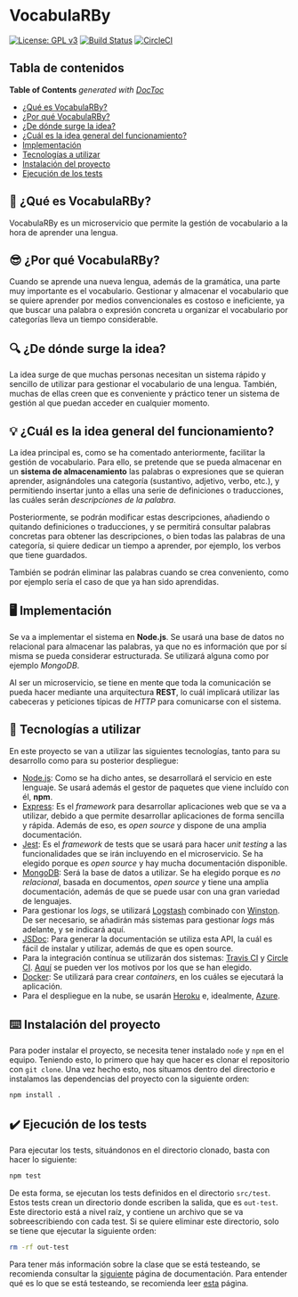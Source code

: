 # VocabulaRBy

[![License: GPL v3](https://img.shields.io/badge/License-GPLv3-blue.svg)](https://www.gnu.org/licenses/gpl-3.0) [![Build Status](https://travis-ci.org/Vol0kin/VocabulaRBy.svg?branch=master)](https://travis-ci.org/Vol0kin/VocabulaRBy) [![CircleCI](https://circleci.com/gh/Vol0kin/VocabulaRBy.svg?style=svg)](https://circleci.com/gh/Vol0kin/VocabulaRBy)

## Tabla de contenidos

<!-- START doctoc generated TOC please keep comment here to allow auto update -->
<!-- DON'T EDIT THIS SECTION, INSTEAD RE-RUN doctoc TO UPDATE -->
**Table of Contents**  *generated with [DocToc](https://github.com/thlorenz/doctoc)*

- [¿Qué es VocabulaRBy?](#thinking-%C2%BFqu%C3%A9-es-vocabularby)
- [¿Por qué VocabulaRBy?](#sunglasses-%C2%BFpor-qu%C3%A9-vocabularby)
- [¿De dónde surge la idea?](#mag-%C2%BFde-d%C3%B3nde-surge-la-idea)
- [¿Cuál es la idea general del funcionamiento?](#bulb-%C2%BFcu%C3%A1l-es-la-idea-general-del-funcionamiento)
- [Implementación](#desktop_computer-implementaci%C3%B3n)
- [Tecnologías a utilizar](#wrench-tecnolog%C3%ADas-a-utilizar)
- [Instalación del proyecto](#keyboard-instalaci%C3%B3n-del-proyecto)
- [Ejecución de los tests](#heavy_check_mark-ejecuci%C3%B3n-de-los-tests)

<!-- END doctoc generated TOC please keep comment here to allow auto update -->

## :thinking: ¿Qué es VocabulaRBy?

VocabulaRBy es un microservicio que permite la gestión de vocabulario
a la hora de aprender una lengua.

## :sunglasses: ¿Por qué VocabulaRBy?

Cuando se aprende una nueva lengua, además de la gramática, una parte muy importante
es el vocabulario. Gestionar y almacenar el vocabulario que se quiere aprender por medios
convencionales es costoso e ineficiente, ya que buscar una palabra o expresión concreta u
organizar el vocabulario por categorías lleva un tiempo considerable.

## :mag: ¿De dónde surge la idea?

La idea surge de que muchas personas necesitan un sistema rápido y sencillo de utilizar
para gestionar el vocabulario de una lengua. También, muchas de ellas creen que es conveniente
y práctico tener un sistema de gestión al que puedan acceder en cualquier momento.

## :bulb: ¿Cuál es la idea general del funcionamiento?

La idea principal es, como se ha comentado anteriormente, facilitar la gestión de
vocabulario. Para ello, se pretende que se pueda almacenar en un
**sistema de almacenamiento** las palabras o expresiones que se quieran aprender, asignándoles
una categoría (sustantivo, adjetivo, verbo, etc.), y permitiendo insertar junto a ellas
una serie de definiciones o traducciones, las cuáles serán *descripciones de la palabra*.

Posteriormente, se podrán modificar estas descripciones, añadiendo o quitando
definiciones o traducciones, y se permitirá consultar palabras concretas para obtener
las descripciones, o bien todas las palabras de una categoría, si quiere dedicar un tiempo
a aprender, por ejemplo, los verbos que tiene guardados.

También se podrán eliminar las palabras cuando se crea conveniento, como por ejemplo sería
el caso de que ya han sido aprendidas.

## :desktop_computer: Implementación

Se va a implementar el sistema en **Node.js**. Se usará una base de datos no relacional
para almacenar las palabras, ya que no es información que por sí misma se pueda considerar
estructurada. Se utilizará alguna como por ejemplo *MongoDB*.

Al ser un microservicio, se tiene en mente que toda la comunicación se pueda hacer mediante
una arquitectura **REST**, lo cuál implicará utilizar las cabeceras y peticiones típicas de
*HTTP* para comunicarse con el sistema.

## :wrench: Tecnologías a utilizar

En este proyecto se van a utilizar las siguientes tecnologías, tanto para su desarrollo como
para su posterior despliegue:

- [Node.js](https://nodejs.org/en/): Como se ha dicho antes, se desarrollará el servicio en este lenguaje.
Se usará además el gestor de paquetes que viene incluído con él, **npm**.
- [Express](http://expressjs.com/): Es el *framework* para desarrollar aplicaciones web que
se va a utilizar, debido a que permite desarrollar aplicaciones de forma sencilla y rápida.
Además de eso, es *open source* y dispone de una amplia documentación.
- [Jest](https://jestjs.io/): Es el *framework* de tests que se usará para hacer *unit testing*
a las funcionalidades que se irán incluyendo en el microservicio. Se ha elegido porque es
*open source* y hay mucha documentación disponible.
- [MongoDB](https://www.mongodb.com/): Será la base de datos a utilizar. Se ha elegido porque es
*no relacional*, basada en documentos, *open source* y tiene una amplia documentación, además de
que se puede usar con una gran variedad de lenguajes.
- Para gestionar los *logs*, se utilizará [Logstash](https://www.elastic.co/es/products/logstash)
combinado con [Winston](https://www.npmjs.com/package/winston). De ser necesario, se añadirán más
sistemas para gestionar *logs* más adelante, y se indicará aquí.
- [JSDoc](https://www.npmjs.com/package/jsdoc): Para generar la documentación se utiliza esta API,
la cuál es fácil de instalar y utilizar, además de que es open source.
- Para la integración contínua se utilizarán dos sistemas: [Travis CI](https://travis-ci.org/) y
[Circle CI](https://circleci.com/). [Aquí](https://github.com/Vol0kin/VocabulaRBy/blob/master/docs/extra-doc/razones-travis-circle.md)
se pueden ver los motivos por los que se han elegido.
- [Docker](https://www.docker.com/): Se utilizará para crear *containers*, en los cuáles se ejecutará
la aplicación.
- Para el despliegue en la nube, se usarán [Heroku](https://www.heroku.com/) e, idealmente,
[Azure](https://azure.microsoft.com/es-es/).

## :keyboard: Instalación del proyecto

Para poder instalar el proyecto, se necesita tener instalado `node` y `npm` en el equipo. Teniendo esto,
lo primero que hay que hacer es clonar el repositorio con `git clone`.
Una vez hecho esto, nos situamos dentro del directorio e instalamos las dependencias del proyecto
con la siguiente orden:

```bash
npm install .
```

## :heavy_check_mark: Ejecución de los tests

Para ejecutar los tests, situándonos en el directorio clonado, basta con hacer lo siguiente:

```bash
npm test
```

De esta forma, se ejecutan los tests definidos en el directorio `src/test`. Estos tests crean un directorio
donde escriben la salida, que es `out-test`. Este directorio está a nivel raíz, y contiene un archivo que se
va sobreescribiendo con cada test. Si se quiere eliminar este directorio, solo se tiene que ejecutar
la siguiente orden:

```bash
rm -rf out-test
```

Para tener más información sobre la clase que se está testeando, se recomienda consultar la
[siguiente](https://vol0kin.github.io/VocabulaRBy/VocManager.html) página de documentación. Para
entender qué es lo que se está testeando, se recomienda leer
[esta](https://github.com/Vol0kin/VocabulaRBy/blob/master/docs/extra-doc/info-tests.md) página.
